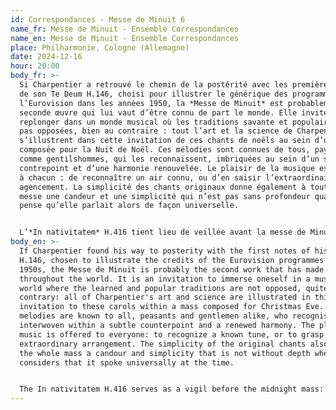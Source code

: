 ```yaml
---
id: Correspondances - Messe de Minuit 6
name_fr: Messe de Minuit - Ensemble Correspondances
name_en: Messe de Minuit - Ensemble Correspondances
place: Philharmonie, Cologne (Allemagne)
date: 2024-12-16
hour: 20:00
body_fr: >-
  Si Charpentier a retrouvé le chemin de la postérité avec les premières notes
  de son Te Deum H.146, choisi pour illustrer le générique des programmes de
  l’Eurovision dans les années 1950, la *Messe de Minuit* est probablement la
  seconde œuvre qui lui vaut d’être connu de part le monde. Elle invite à se
  replonger dans un monde musical où les traditions savante et populaire ne sont
  pas opposées, bien au contraire : tout l’art et la science de Charpentier
  s’illustrent dans cette invitation de ces chants de noëls au sein d’une messe
  composée pour la Nuit de Noël. Ces mélodies sont connues de tous, paysans
  comme gentilshommes, qui les reconnaissent, imbriquées au sein d’un subtil
  contrepoint et d’une harmonie renouvelée. Le plaisir de la musique est offert
  à chacun : de reconnaître un air connu, ou d’en saisir l’extraordinaire
  agencement. La simplicité des chants originaux donne également à toute la
  messe une candeur et une simplicité qui n’est pas sans profondeur quand on
  pense qu’elle parlait alors de façon universelle.


  L’*In nativitatem* H.416 tient lieu de veillée avant la messe de Minuit : à la manière des grandes histoires sacrées de Charpentier, l’œuvre retrace l’histoire de la Nativité où l’Ange Gabriel annonce aux Bergers la grande nouvelle de la naissance du Christ.
body_en: >-
  If Charpentier found his way to posterity with the first notes of his Te Deum
  H.146, chosen to illustrate the credits of the Eurovision programmes in the
  1950s, the Messe de Minuit is probably the second work that has made him known
  throughout the world. It is an invitation to immerse oneself in a musical
  world where the learned and popular traditions are not opposed, quite the
  contrary: all of Charpentier's art and science are illustrated in this
  invitation to these carols within a mass composed for Christmas Eve. These
  melodies are known to all, peasants and gentlemen alike, who recognise them,
  interwoven within a subtle counterpoint and a renewed harmony. The pleasure of
  music is offered to everyone: to recognize a known tune, or to grasp its
  extraordinary arrangement. The simplicity of the original chants also gives
  the whole mass a candour and simplicity that is not without depth when one
  considers that it spoke universally at the time.


  The In nativitatem H.416 serves as a vigil before the midnight mass: in the manner of Charpentier's great sacred stories, the work recounts the story of the Nativity, in which the Angel Gabriel announces to the shepherds the great news of Christ's birth.
---
```

